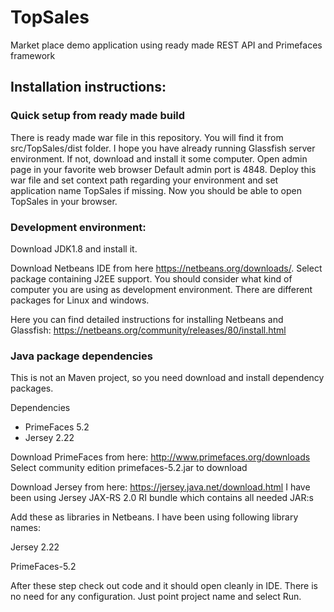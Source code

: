 # TopSales
Market place demo application using ready made REST API and Primefaces framework

## Installation instructions:

### Quick setup from ready made build

There is ready made war file in this repository. You will find it from src/TopSales/dist folder.
I hope you have already running Glassfish server environment. If not, download and install it some computer.
Open admin page in your favorite web browser Default admin port is 4848. 
Deploy this war file and set context path regarding your environment and set application name TopSales if missing.
Now you should be able to open TopSales in your browser.

### Development environment:

Download JDK1.8 and install it.

Download Netbeans IDE from here https://netbeans.org/downloads/. Select package containing J2EE support.
You should consider what kind of computer you are using as development environment. 
There are different packages for Linux and windows. 

Here you can find detailed instructions for installing Netbeans and Glassfish: https://netbeans.org/community/releases/80/install.html

### Java package dependencies

This is not an Maven project, so you need download and install dependency packages.

 Dependencies
- PrimeFaces 5.2
- Jersey 2.22 
    
Download PrimeFaces from here: http://www.primefaces.org/downloads
Select community edition primefaces-5.2.jar to download
    
Download Jersey from here: https://jersey.java.net/download.html
I have been using Jersey JAX-RS 2.0 RI bundle which contains all needed JAR:s

Add these as libraries in Netbeans. I have been using following library names:

Jersey 2.22

PrimeFaces-5.2

After these step check out code and it should open cleanly in IDE. There is no need for any configuration. 
Just point project name and select Run.


